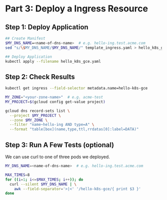 # Part 3: Deploy a Ingress Resource


## Step 1: Deploy Application

```bash
## Create Manifest
$MY_DNS_NAME=<name-of-dns-name>  # e.g. hello-ing.test.acme.com
sed "s/\$MY_DNS_NAME/$MY_DNS_NAME/" template_ingress.yaml > hello_k8s_gce.yaml

## Deploy Application
kubectl apply --filename hello_k8s_gce.yaml
``` 


## Step 2: Check Results


```bash
kubectl get ingress --field-selector metadata.name=hello-k8s-gce

MY_ZONE="<your-zone-name>"  # e.g. acme-test
MY_PROJECT=$(gcloud config get-value project)

gcloud dns record-sets list \
  --project $MY_PROJECT \
  --zone $MY_ZONE \
  --filter "name~hello-ing AND type=A" \
  --format "table[box](name,type,ttl,rrdatas[0]:label=DATA)"
```

## Step 3: Run A Few Tests (optional)

We can use curl to one of three pods we deployed.

```bash
MY_DNS_NAME=<name-of-dns-name>  # e.g. hello-ing.test.acme.com

MAX_TIMES=8
for ((i=1; i<=$MAX_TIMES; i++)); do
  curl --silent $MY_DNS_NAME | \
    awk --field-separator='>|<' '/hello-k8s-gce/{ print $3 }' 
done
```
